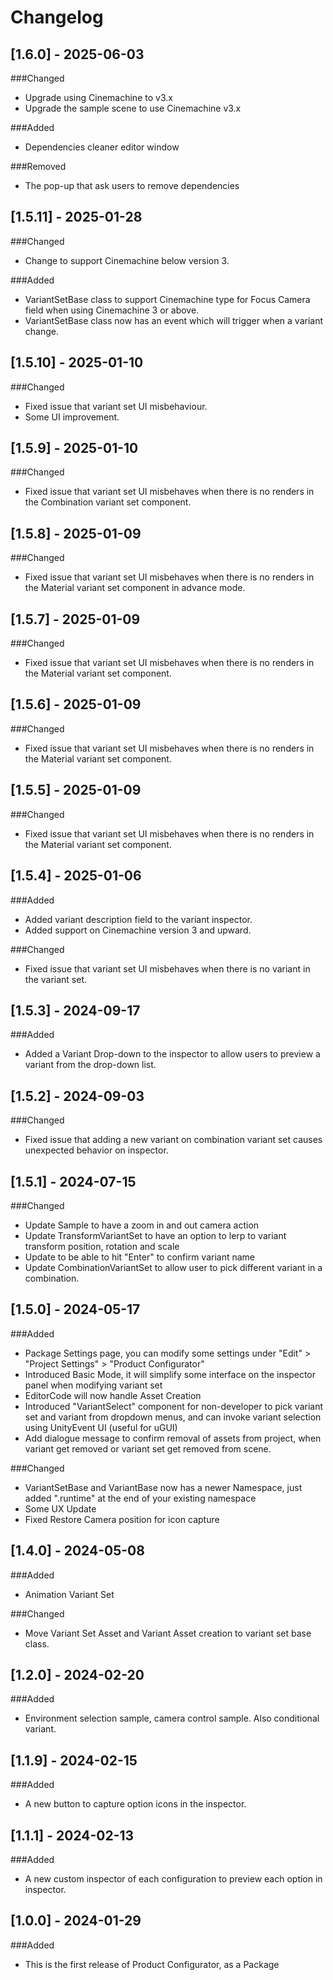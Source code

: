 # Changelog

## [1.6.0] - 2025-06-03
###Changed
- Upgrade using Cinemachine to v3.x
- Upgrade the sample scene to use Cinemachine v3.x

###Added
- Dependencies cleaner editor window

###Removed
- The pop-up that ask users to remove dependencies

## [1.5.11] - 2025-01-28
###Changed
- Change to support Cinemachine below version 3.

###Added
- VariantSetBase class to support Cinemachine type for Focus Camera field when using Cinemachine 3 or above.
- VariantSetBase class now has an event which will trigger when a variant change.

## [1.5.10] - 2025-01-10
###Changed
- Fixed issue that variant set UI misbehaviour.
- Some UI improvement.

## [1.5.9] - 2025-01-10
###Changed
- Fixed issue that variant set UI misbehaves when there is no renders in the Combination variant set component.

## [1.5.8] - 2025-01-09
###Changed
- Fixed issue that variant set UI misbehaves when there is no renders in the Material variant set component in advance mode.

## [1.5.7] - 2025-01-09
###Changed
- Fixed issue that variant set UI misbehaves when there is no renders in the Material variant set component.

## [1.5.6] - 2025-01-09
###Changed
- Fixed issue that variant set UI misbehaves when there is no renders in the Material variant set component.

## [1.5.5] - 2025-01-09
###Changed
- Fixed issue that variant set UI misbehaves when there is no renders in the Material variant set component.


## [1.5.4] - 2025-01-06
###Added
- Added variant description field to the variant inspector.
- Added support on Cinemachine version 3 and upward.

###Changed
- Fixed issue that variant set UI misbehaves when there is no variant in the variant set.

## [1.5.3] - 2024-09-17
###Added
- Added a Variant Drop-down to the inspector to allow users to preview a variant from the drop-down list.

## [1.5.2] - 2024-09-03
###Changed
- Fixed issue that adding a new variant on combination variant set causes unexpected behavior on inspector.


## [1.5.1] - 2024-07-15
###Changed
- Update Sample to have a zoom in and out camera action
- Update TransformVariantSet to have an option to lerp to variant transform position, rotation and scale
- Update to be able to hit "Enter" to confirm variant name
- Update CombinationVariantSet to allow user to pick different variant in a combination.


## [1.5.0] - 2024-05-17
###Added
- Package Settings page, you can modify some settings under "Edit" > "Project Settings" > "Product Configurator"
- Introduced Basic Mode, it will simplify some interface on the inspector panel when modifying variant set
- EditorCode will now handle Asset Creation
- Introduced "VariantSelect" component for non-developer to pick variant set and variant from dropdown menus, and can invoke variant selection using UnityEvent UI (useful for uGUI)
- Add dialogue message to confirm removal of assets from project, when variant get removed or variant set get removed from scene.

###Changed
- VariantSetBase and VariantBase now has a newer Namespace, just added ".runtime" at the end of your existing namespace
- Some UX Update
- Fixed Restore Camera position for icon capture

## [1.4.0] - 2024-05-08
###Added
- Animation Variant Set

###Changed
- Move Variant Set Asset and Variant Asset creation to variant set base class.

## [1.2.0] - 2024-02-20
###Added
- Environment selection sample, camera control sample. Also conditional variant.

## [1.1.9] - 2024-02-15
###Added
- A new button to capture option icons in the inspector.

## [1.1.1] - 2024-02-13
###Added
- A new custom inspector of each configuration to preview each option in inspector.

## [1.0.0] - 2024-01-29
###Added
- This is the first release of Product Configurator, as a Package
